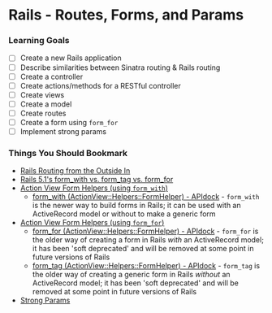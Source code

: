 # Rails - Routes, Forms, and Params

### Learning Goals

* [ ] Create a new Rails application
* [ ] Describe similarities between Sinatra routing & Rails routing
* [ ] Create a controller
* [ ] Create actions/methods for a RESTful controller
* [ ] Create views
* [ ] Create a model
* [ ] Create routes
* [ ] Create a form using `form_for`
* [ ] Implement strong params

### Things You Should Bookmark

* [Rails Routing from the Outside In](https://guides.rubyonrails.org/routing.html)
* [Rails 5.1's form\_with vs. form\_tag vs. form\_for](https://m.patrikonrails.com/rails-5-1s-form-with-vs-old-form-helpers-3a5f72a8c78a)
* [Action View Form Helpers (using `form_with`)](https://guides.rubyonrails.org/form_helpers.html)
    * [form_with (ActionView::Helpers::FormHelper) - APIdock](https://apidock.com/rails/ActionView/Helpers/FormHelper/form_with) - `form_with` is the newer way to build forms in Rails; it can be used with an ActiveRecord model or without to make a generic form
* [Action View Form Helpers (using `form_for`)](https://guides.rubyonrails.org/v5.2/form_helpers.html)
    * [form_for (ActionView::Helpers::FormHelper) - APIdock](https://apidock.com/rails/ActionView/Helpers/FormHelper/form_for) - `form_for` is the older way of creating a form in Rails *with* an ActiveRecord model; it has been 'soft deprecated' and will be removed at some point in future versions of Rails
    * [form_tag (ActionView::Helpers::FormHelper) - APIdock](https://apidock.com/rails/ActionView/Helpers/FormTagHelper/form_tag) - `form_tag` is the older way of creating a generic form in Rails *without* an ActiveRecord model; it has been 'soft deprecated' and will be removed at some point in future versions of Rails
* [Strong Params](https://guides.rubyonrails.org/action_controller_overview.html#strong-parameters)